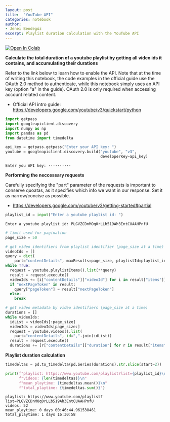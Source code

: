 ```yaml
---
layout: post
title:  "YouTube API"
categories: notebook
author:
- Jenei Bendegúz
excerpt: Playlist duration calculation with the YouTube API
---
```


<a href="https://colab.research.google.com/github/jben-hun/colab_notebooks/blob/master/youtubeAPI.ipynb" target="_parent"><img src="https://colab.research.google.com/assets/colab-badge.svg" alt="Open In Colab"/></a>

**Calculate the total duration of a youtube playlist by getting all video ids it contains, and accumulating their durations**

Refer to the link below to learn how to enable the API. Note that at the time of writing this notebook, the code examples in the official guide use the OAuth 2.0 method to authenticate, while this notebook simply uses an API key (option "a" in the guide). OAuth 2.0 is only required when accessing account related content.



*   Official API intro guide: <https://developers.google.com/youtube/v3/quickstart/python>


```python
import getpass
import googleapiclient.discovery
import numpy as np
import pandas as pd
from datetime import timedelta
```


```python
api_key = getpass.getpass("Enter your API key: ")
youtube = googleapiclient.discovery.build("youtube", "v3",
                                          developerKey=api_key)
```

    Enter you API key: ··········
    

**Performing the neccessary requests**



Carefully specifying the "part" parameter of the requests is important to conserve quoatas, as it specifies which info we want in our response. Set it as narrow/concise as possible.



*   <https://developers.google.com/youtube/v3/getting-started#partial>


```python
playlist_id = input("Enter a youtube playlist id: ")
```

    Enter a youtube playlist id: PLGVZCDnMOq0rLLb519Ah3EntCUAAHPnfU
    


```python
# limit used for pagination
page_size = 50

# get video identifiers from playlist identifier (page_size at a time)
videoIds = []
query = dict(
    part="contentDetails", maxResults=page_size, playlistId=playlist_id)
while True:
  request = youtube.playlistItems().list(**query)
  result = request.execute()
  videoIds += [i["contentDetails"]["videoId"] for i in result["items"]]
  if "nextPageToken" in result:
    query["pageToken"] = result["nextPageToken"]
  else:
    break

# get video metadata by video identifiers (page_size at a time)
durations = []
while videoIds:
  idList = videoIds[:page_size]
  videoIds = videoIds[page_size:]
  request = youtube.videos().list(
    part="contentDetails", id=",".join(idList))
  result = request.execute()
  durations += [r["contentDetails"]["duration"] for r in result["items"]]
```

**Playlist duration calculation**


```python
timedeltas = pd.to_timedelta(pd.Series(durations).str.slice(start=2))

print(f"playlist: https://www.youtube.com/playlist?list={playlist_id}\n"
      f"videos: {len(timedeltas)}\n"
      f"mean_playtime: {timedeltas.mean()}\n"
      f"total_playtime: {timedeltas.sum()}")
```

    playlist: https://www.youtube.com/playlist?list=PLGVZCDnMOq0rLLb519Ah3EntCUAAHPnfU
    videos: 52
    mean_playtime: 0 days 00:46:44.961538461
    total_playtime: 1 days 16:30:58
    
